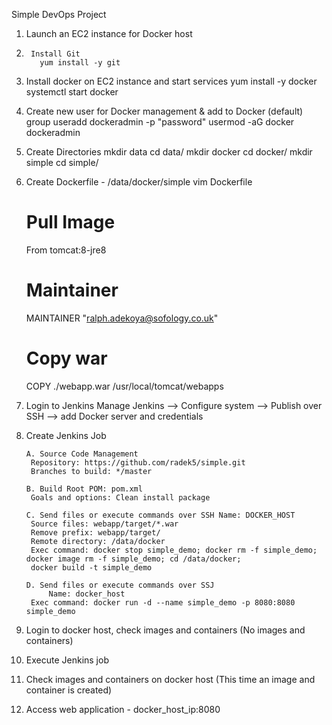Simple DevOps Project

1. 	Launch an EC2 instance for Docker host

2.  	Install Git
    	  yum install -y git
    
3.	Install docker on EC2 instance and start services
	  yum install -y docker
	  systemctl start docker
	
4.	Create new user for Docker management & add to Docker (default) group
    	  useradd dockeradmin -p "password"
	  usermod -aG docker dockeradmin
	
5. 	Create Directories
	  mkdir data
	  cd data/
	  mkdir docker
	  cd docker/
	  mkdir simple
	  cd simple/
   
6.	Create Dockerfile - /data/docker/simple
	  vim Dockerfile
	
	  # Pull Image
	  From tomcat:8-jre8

	  # Maintainer
	  MAINTAINER "ralph.adekoya@sofology.co.uk"

	  # Copy war
	  COPY ./webapp.war /usr/local/tomcat/webapps
	
7.	Login to Jenkins
	  Manage Jenkins --> Configure system --> Publish over SSH --> add Docker server and credentials

8. 	Create Jenkins Job

    	A. Source Code Management
	     Repository: https://github.com/radek5/simple.git
	     Branches to build: */master
	
    	B. Build Root POM: pom.xml
	     Goals and options: Clean install package
	
    	C. Send files or execute commands over SSH Name: DOCKER_HOST
	     Source files: webapp/target/*.war
	     Remove prefix: webapp/target/
	     Remote directory: /data/docker
	     Exec command: docker stop simple_demo; docker rm -f simple_demo; docker image rm -f simple_demo; cd /data/docker; 
	     docker build -t simple_demo
	
    	D. Send files or execute commands over SSJ
       	     Name: docker_host
	     Exec command: docker run -d --name simple_demo -p 8080:8080 simple_demo 
	
9.	Login to docker host, check images and containers (No images and containers)

10.	Execute Jenkins job

11.	Check images and containers on docker host (This time an image and container is created)

12.	Access web application - docker_host_ip:8080


	
